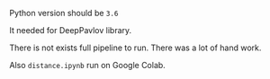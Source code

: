 Python version should be `3.6`

It needed for DeepPavlov library.

There is not exists full pipeline to run. There was a lot of hand work.

Also `distance.ipynb` run on Google Colab. 